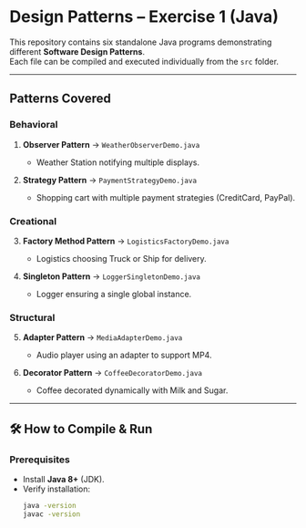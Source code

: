 # Design Patterns – Exercise 1 (Java)

This repository contains six standalone Java programs demonstrating different **Software Design Patterns**.  
Each file can be compiled and executed individually from the `src` folder.

---

## Patterns Covered

### Behavioral
1. **Observer Pattern** → `WeatherObserverDemo.java`  
   - Weather Station notifying multiple displays.  

2. **Strategy Pattern** → `PaymentStrategyDemo.java`  
   - Shopping cart with multiple payment strategies (CreditCard, PayPal).  

### Creational
3. **Factory Method Pattern** → `LogisticsFactoryDemo.java`  
   - Logistics choosing Truck or Ship for delivery.  

4. **Singleton Pattern** → `LoggerSingletonDemo.java`  
   - Logger ensuring a single global instance.  

### Structural
5. **Adapter Pattern** → `MediaAdapterDemo.java`  
   - Audio player using an adapter to support MP4.  

6. **Decorator Pattern** → `CoffeeDecoratorDemo.java`  
   - Coffee decorated dynamically with Milk and Sugar.  

---

## 🛠️ How to Compile & Run

### Prerequisites
- Install **Java 8+** (JDK).  
- Verify installation:
  ```bash
  java -version
  javac -version
